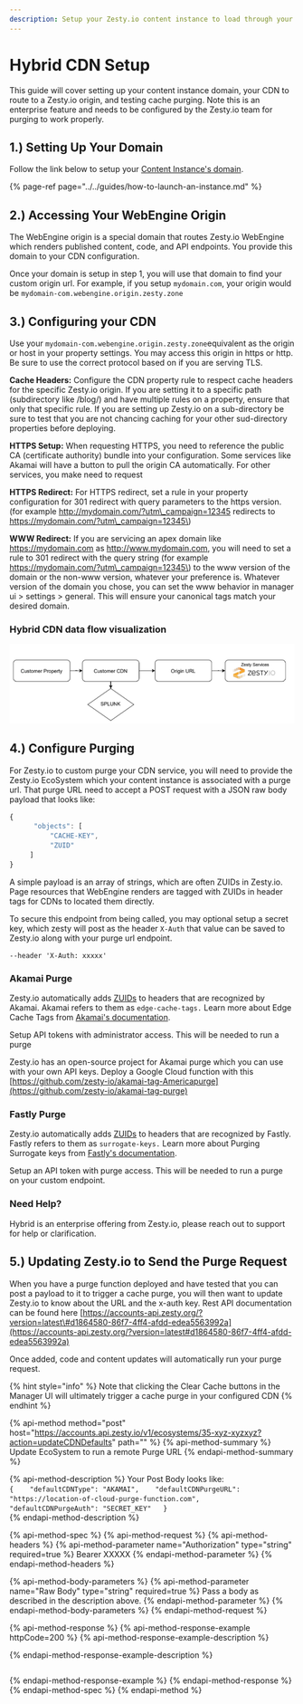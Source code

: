 ```yaml
---
description: Setup your Zesty.io content instance to load through your CDN.
---
```


# Hybrid CDN Setup

This guide will cover setting up your content instance domain, your CDN to route to a Zesty.io origin, and testing cache purging. Note this is an enterprise feature and needs to be configured by the Zesty.io team for purging to work properly.   

## 1.\) Setting Up Your Domain

Follow the link below to setup your [Content Instance's domain](../../guides/how-to-launch-an-instance.md#1-set-a-custom-domain-name).

{% page-ref page="../../guides/how-to-launch-an-instance.md" %}

## 2.\) Accessing Your WebEngine Origin

The WebEngine origin is a special domain that routes  Zesty.io WebEngine which renders published content, code, and API endpoints.  You provide this domain to your CDN configuration. 

Once your domain is setup in step 1, you will use that domain to find your custom origin url. For example, if you setup `mydomain.com`, your origin would be `mydomain-com.webengine.origin.zesty.zone`

## 3.\) Configuring your CDN

Use your `mydomain-com.webengine.origin.zesty.zone`equivalent as the origin or host in your property settings. You may access this origin in https or http. Be sure to use the correct protocol based on if you are serving TLS.

**Cache Headers:** Configure the CDN property rule to respect cache headers for the specific Zesty.io origin. If you are setting it to a specific path \(subdirectory like /blog/\) and have multiple rules on a property, ensure that only that specific rule. If you are setting up Zesty.io on a sub-directory be sure to test that you are not chancing caching for your other sud-directory properties before deploying.

**HTTPS Setup:** When requesting HTTPS, you need to reference the public CA \(certificate authority\) bundle into your configuration. Some services like Akamai will have a button to pull the origin CA automatically. For other services, you make need to request

**HTTPS Redirect:** For HTTPS redirect, set a rule in your property configuration for 301 redirect with query parameters to the https version. \(for example http://mydomain.com/?utm\_campaign=12345 redirects to https://mydomain.com/?utm\_campaign=12345\) 

**WWW Redirect:** If you are servicing an apex domain like https://mydomain.com as http://www.mydomain.com, you will need to set a rule to 301 redirect with the query string \(for example https://mydomain.com/?utm\_campaign=12345\) to the www version of the domain or the non-www version, whatever your preference is. Whatever version of the domain you chose, you can set the www behavior in manager ui &gt; settings &gt; general. This will ensure your canonical tags match your desired domain. 

### Hybrid CDN data flow visualization

![](../../.gitbook/assets/screen-shot-2021-06-09-at-9.07.31-pm.png)

## 4.\) Configure Purging

For Zesty.io to custom purge your CDN service, you will need to provide the Zesty.io EcoSystem which your content instance is associated with a purge url. That purge URL need to accept a POST request with a JSON raw body payload that looks like:

```javascript
{
      "objects": [
          "CACHE-KEY",
          "ZUID"
     ]
}
```

A simple payload is an array of strings, which are often ZUIDs in Zesty.io. Page resources that WebEngine renders are tagged with ZUIDs in header tags for CDNs to located them directly.

To secure this endpoint from being called, you may optional setup a secret key, which zesty will post as the header `X-Auth` that value can be saved to Zesty.io along with your purge url endpoint.

```text
--header 'X-Auth: xxxxx'
```

### Akamai Purge

Zesty.io automatically adds [ZUIDs](../../getting-started/zuids.md) to headers that are recognized by Akamai. Akamai refers to them as `edge-cache-tags.` Learn more about Edge Cache Tags from [Akamai's documentation](https://learn.akamai.com/en-us/webhelp/fast-purge/fast-purge/GUID-64272BAE-BCB0-4F84-BA5A-8A21549A347D.html#:~:text=When%20a%20web%20asset%20is,at%20the%20Akamai%20edge%20servers.). 

Setup API tokens with administrator access. This will be needed to run a purge

Zesty.io has an open-source project for Akamai purge which you can use with your own API keys. Deploy a Google Cloud function with this [https://github.com/zesty-io/akamai-tag-Americapurge](https://github.com/zesty-io/akamai-tag-purge)

### Fastly Purge

Zesty.io automatically adds [ZUIDs](../../getting-started/zuids.md) to headers that are recognized by Fastly. Fastly refers to them as `surrogate-keys.` Learn more about Purging Surrogate keys from [Fastly's documentation](https://developer.fastly.com/reference/api/purging/). 

Setup an API token with purge access. This will be needed to run a purge on your custom endpoint.

### Need Help?

Hybrid is an enterprise offering from Zesty.io, please reach out to support for help or clarification.

## 5.\) Updating Zesty.io to Send the Purge Request

When you have a purge function deployed and have tested that you can post a payload to it to trigger a cache purge, you will then want to update Zesty.io to know about the URL and the x-auth key. Rest API documentation can be found here [https://accounts-api.zesty.org/?version=latest\#d1864580-86f7-4ff4-afdd-edea5563992a](https://accounts-api.zesty.org/?version=latest#d1864580-86f7-4ff4-afdd-edea5563992a)

Once added, code and content updates will automatically run your purge request.

{% hint style="info" %}
Note that clicking the Clear Cache buttons in the Manager UI will ultimately trigger a cache purge in your configured CDN
{% endhint %}

{% api-method method="post" host="https://accounts.api.zesty.io/v1/ecosystems/35-xyz-xyzxyz?action=updateCDNDefaults" path="" %}
{% api-method-summary %}
Update EcoSystem to run a remote Purge URL
{% endapi-method-summary %}

{% api-method-description %}
Your Post Body looks like:   
`{   
  "defaultCDNType": "AKAMAI",   
  "defaultCDNPurgeURL": "https://location-of-cloud-purge-function.com",   
  "defaultCDNPurgeAuth": "SECRET_KEY"  
}`  
{% endapi-method-description %}

{% api-method-spec %}
{% api-method-request %}
{% api-method-headers %}
{% api-method-parameter name="Authorization" type="string" required=true %}
Bearer XXXXX
{% endapi-method-parameter %}
{% endapi-method-headers %}

{% api-method-body-parameters %}
{% api-method-parameter name="Raw Body" type="string" required=true %}
Pass a body as described in the description above.
{% endapi-method-parameter %}
{% endapi-method-body-parameters %}
{% endapi-method-request %}

{% api-method-response %}
{% api-method-response-example httpCode=200 %}
{% api-method-response-example-description %}

{% endapi-method-response-example-description %}

```

```
{% endapi-method-response-example %}
{% endapi-method-response %}
{% endapi-method-spec %}
{% endapi-method %}


